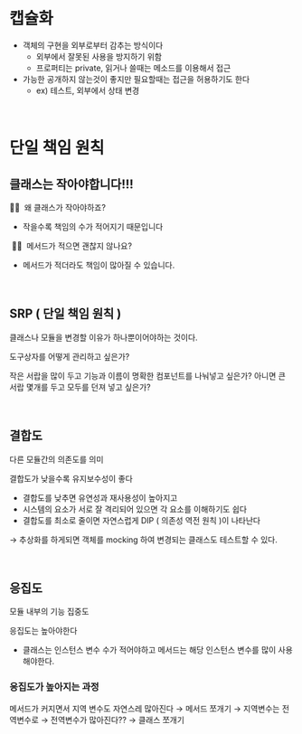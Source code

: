# 캡슐화

- 객체의 구현을 외부로부터 감추는 방식이다
    - 외부에서 잘못된 사용을 방지하기 위함
    - 프로퍼티는 private, 읽거나 쓸때는 메소드를 이용해서 접근
- 가능한 공개하지 않는것이 좋지만 필요할때는 접근을 허용하기도 한다
    - ex) 테스트, 외부에서 상태 변경

<br>

# 단일 책임 원칙

## 클래스는 작아야합니다!!!

 🙋‍♀️  왜 클래스가 작아야하죠?

- 작을수록 책임의 수가 적어지기 때문입니다

 🙋‍♀️  메서드가 적으면 괜찮지 않나요?

- 메서드가 적더라도 책임이 많아질 수 있습니다.

<br>

## SRP ( 단일 책임 원칙 )

클래스나 모듈을 변경할 이유가 하나뿐이어야하는 것이다.

도구상자를 어떻게 관리하고 싶은가?

작은 서랍을 많이 두고 기능과 이름이 명확한 컴포넌트를 나눠넣고 싶은가? 아니면 큰 서랍 몇개를 두고 모두를 던져 넣고 싶은가?

<br>

## 결합도

다른 모듈간의 의존도를 의미

결합도가 낮을수록 유지보수성이 좋다

- 결합도를 낮추면 유연성과 재사용성이 높아지고
- 시스템의 요소가 서로 잘 격리되어 있으면 각 요소를 이해하기도 쉽다
- 결합도를 최소로 줄이면 자연스럽게 DIP ( 의존성 역전 원칙 )이 나타난다

→ 추상화를 하게되면 객체를 mocking 하여 변경되는 클래스도 테스트할 수 있다.

<br>

## 응집도

모듈 내부의 기능 집중도

응집도는 높아야한다

- 클래스는 인스턴스 변수 수가 적어야하고 메서드는 해당 인스턴스 변수를 많이 사용해야한다.

### 응집도가 높아지는 과정

메서드가 커지면서 지역 변수도 자연스레 많아진다 → 메서드 쪼개기 → 지역변수는 전역변수로 → 전역변수가 많아진다?? → 클래스 쪼개기
